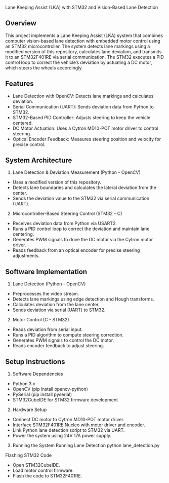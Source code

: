 Lane Keeping Assist (LKA) with STM32 and Vision-Based Lane Detection

Overview
----------------------------------------------------------------------------------------------------------------------------------------------------------------------------------------------------------------
This project implements a Lane Keeping Assist (LKA) system that combines computer vision-based lane detection with embedded motor control using an STM32 microcontroller. The system detects lane markings using a modified version of this repository, calculates lane deviation, and transmits it to an STM32F401RE via serial communication. The STM32 executes a PID control loop to correct the vehicle’s deviation by actuating a DC motor, which steers the wheels accordingly.

Features
----------------------------------------------------------------------------------------------------------------------------------------------------------------------------------------------------------------------
- Lane Detection with OpenCV: Detects lane markings and calculates deviation.
- Serial Communication (UART): Sends deviation data from Python to STM32.
- STM32-Based PID Controller: Adjusts steering to keep the vehicle centered.
- DC Motor Actuation: Uses a Cytron MD10-POT motor driver to control steering.
- Optical Encoder Feedback: Measures steering position and velocity for precise control.


System Architecture
---------------------------------------------------------------------------------------------------------------------------------------------------------------------------------------------------------------------------
1. Lane Detection & Deviation Measurement (Python - OpenCV)
- Uses a modified version of this repository.
- Detects lane boundaries and calculates the lateral deviation from the center.
- Sends the deviation value to the STM32 via serial communication (UART).


2. Microcontroller-Based Steering Control (STM32 - C)
- Receives deviation data from Python via USART2.
- Runs a PID control loop to correct the deviation and maintain lane centering.
- Generates PWM signals to drive the DC motor via the Cytron motor driver.
- Reads feedback from an optical encoder for precise steering adjustments.


Software Implementation
-------------------------------------------------------------------------------------------------------------------------------------------------------------------------------------------------------------------------------
1. Lane Detection (Python - OpenCV)
- Preprocesses the video stream.
- Detects lane markings using edge detection and Hough transforms.
- Calculates deviation from the lane center.
- Sends deviation via serial (UART) to STM32.


2. Motor Control (C - STM32)
- Reads deviation from serial input.
- Runs a PID algorithm to compute steering correction.
- Generates PWM signals to control the DC motor.
- Reads encoder feedback to adjust steering.


Setup Instructions
---------------------------------------------------------------------------------------------------------------------------------------------------------------------------------------------------------------------------------
1. Software Dependencies
- Python 3.x
- OpenCV (pip install opencv-python)
- PySerial (pip install pyserial)
- STM32CubeIDE for STM32 firmware development

2. Hardware Setup
-  Connect DC motor to Cytron MD10-POT motor driver.
-  Interface STM32F401RE Nucleo with motor driver and encoder.
-  Link Python lane detection script to STM32 via UART.
-  Power the system using 24V 17A power supply.

3. Running the System
Running Lane Detection
python lane_detection.py

Flashing STM32 Code
- Open STM32CubeIDE.
- Load motor control firmware.
- Flash the code to STM32F401RE.



